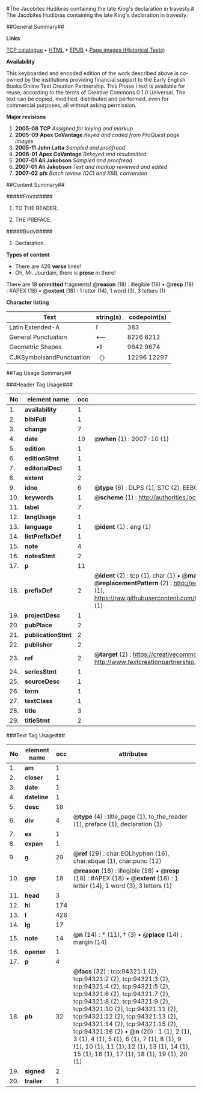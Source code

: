 #The Jacobites Hudibras containing the late King's declaration in travesty.#
The Jacobites Hudibras containing the late King's declaration in travesty.

##General Summary##

**Links**

[TCP catalogue](http://www.ota.ox.ac.uk/tcp/)  • 
[HTML](http://tei.it.ox.ac.uk/tcp/Texts-HTML/free/A46/A46254.html)  • 
[EPUB](http://tei.it.ox.ac.uk/tcp/Texts-EPUB/free/A46/A46254.epub) • 
[Page images (Historical Texts)](https://data.historicaltexts.jisc.ac.uk/view?pubId=eebo-12830226e&pageId=eebo-12830226e-94321-1)

**Availability**

This keyboarded and encoded edition of the
	       work described above is co-owned by the institutions
	       providing financial support to the Early English Books
	       Online Text Creation Partnership. This Phase I text is
	       available for reuse, according to the terms of Creative
	       Commons 0 1.0 Universal. The text can be copied,
	       modified, distributed and performed, even for
	       commercial purposes, all without asking permission.

**Major revisions**

1. __2005-08__ __TCP__ *Assigned for keying and markup*
1. __2005-09__ __Apex CoVantage__ *Keyed and coded from ProQuest page images*
1. __2005-11__ __John Latta__ *Sampled and proofread*
1. __2006-01__ __Apex CoVantage__ *Rekeyed and resubmitted*
1. __2007-01__ __Ali Jakobson__ *Sampled and proofread*
1. __2007-01__ __Ali Jakobson__ *Text and markup reviewed and edited*
1. __2007-02__ __pfs__ *Batch review (QC) and XML conversion*

##Content Summary##

#####Front#####

1. TO THE READER.

1. THE PREFACE.

#####Body#####

1. Declaration.

**Types of content**

  * There are 426 **verse** lines!
  * Oh, Mr. Jourdain, there is **prose** in there!

There are 18 **ommitted** fragments! 
 @__reason__ (18) : illegible (18)  •  @__resp__ (18) : #APEX (18)  •  @__extent__ (18) : 1 letter (14), 1 word (3), 3 letters (1)

**Character listing**


|Text|string(s)|codepoint(s)|
|---|---|---|
|Latin Extended-A|ſ|383|
|General Punctuation|•—|8226 8212|
|Geometric Shapes|▪◊|9642 9674|
|CJKSymbolsandPunctuation|〈〉|12296 12297|

##Tag Usage Summary##

###Header Tag Usage###

|No|element name|occ|attributes|
|---|---|---|---|
|1.|__availability__|1||
|2.|__biblFull__|1||
|3.|__change__|7||
|4.|__date__|10| @__when__ (1) : 2007-10 (1)|
|5.|__edition__|1||
|6.|__editionStmt__|1||
|7.|__editorialDecl__|1||
|8.|__extent__|2||
|9.|__idno__|6| @__type__ (6) : DLPS (1), STC (2), EEBO-CITATION (1), OCLC (1), VID (1)|
|10.|__keywords__|1| @__scheme__ (1) : http://authorities.loc.gov/ (1)|
|11.|__label__|7||
|12.|__langUsage__|1||
|13.|__language__|1| @__ident__ (1) : eng (1)|
|14.|__listPrefixDef__|1||
|15.|__note__|4||
|16.|__notesStmt__|2||
|17.|__p__|11||
|18.|__prefixDef__|2| @__ident__ (2) : tcp (1), char (1)  •  @__matchPattern__ (2) : ([0-9\-]+):([0-9IVX]+) (1), (.+) (1)  •  @__replacementPattern__ (2) : http://eebo.chadwyck.com/downloadtiff?vid=$1&page=$2 (1), https://raw.githubusercontent.com/textcreationpartnership/Texts/master/tcpchars.xml#$1 (1)|
|19.|__projectDesc__|1||
|20.|__pubPlace__|2||
|21.|__publicationStmt__|2||
|22.|__publisher__|2||
|23.|__ref__|2| @__target__ (2) : https://creativecommons.org/publicdomain/zero/1.0/ (1), http://www.textcreationpartnership.org/docs/. (1)|
|24.|__seriesStmt__|1||
|25.|__sourceDesc__|1||
|26.|__term__|1||
|27.|__textClass__|1||
|28.|__title__|3||
|29.|__titleStmt__|2||


###Text Tag Usage###

|No|element name|occ|attributes|
|---|---|---|---|
|1.|__am__|1||
|2.|__closer__|1||
|3.|__date__|1||
|4.|__dateline__|1||
|5.|__desc__|18||
|6.|__div__|4| @__type__ (4) : title_page (1), to_the_reader (1), preface (1), declaration (1)|
|7.|__ex__|1||
|8.|__expan__|1||
|9.|__g__|29| @__ref__ (29) : char:EOLhyphen (16), char:abque (1), char:punc (12)|
|10.|__gap__|18| @__reason__ (18) : illegible (18)  •  @__resp__ (18) : #APEX (18)  •  @__extent__ (18) : 1 letter (14), 1 word (3), 3 letters (1)|
|11.|__head__|3||
|12.|__hi__|174||
|13.|__l__|426||
|14.|__lg__|17||
|15.|__note__|14| @__n__ (14) : * (11), † (3)  •  @__place__ (14) : margin (14)|
|16.|__opener__|1||
|17.|__p__|4||
|18.|__pb__|32| @__facs__ (32) : tcp:94321:1 (2), tcp:94321:2 (2), tcp:94321:3 (2), tcp:94321:4 (2), tcp:94321:5 (2), tcp:94321:6 (2), tcp:94321:7 (2), tcp:94321:8 (2), tcp:94321:9 (2), tcp:94321:10 (2), tcp:94321:11 (2), tcp:94321:12 (2), tcp:94321:13 (2), tcp:94321:14 (2), tcp:94321:15 (2), tcp:94321:16 (2)  •  @__n__ (20) : 1 (1), 2 (1), 3 (1), 4 (1), 5 (1), 6 (1), 7 (1), 8 (1), 9 (1), 10 (1), 11 (1), 12 (1), 13 (1), 14 (1), 15 (1), 16 (1), 17 (1), 18 (1), 19 (1), 20 (1)|
|19.|__signed__|2||
|20.|__trailer__|1||
